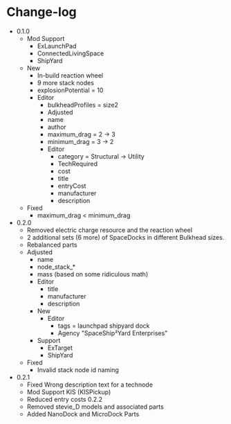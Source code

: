 # Change-log

* 0.1.0
  * Mod Support
    * ExLaunchPad
    * ConnectedLivingSpace
    * ShipYard
  * New
    * In-build reaction wheel
    * 9 more stack nodes
    * explosionPotential = 10
    * Editor
      * bulkheadProfiles = size2
      * Adjusted
      * name
      * author
      * maximum_drag = 2 -> 3
      * minimum_drag = 3 -> 2
      * Editor
         * category = Structural -> Utility
         * TechRequired
         * cost
         * title
         * entryCost
         * manufacturer
         * description
  * Fixed
    * maximum_drag < minimum_drag
* 0.2.0
   * Removed electric charge resource and the reaction wheel
   * 2 additional sets (6 more) of SpaceDocks in different Bulkhead sizes.
   * Rebalanced parts
   * Adjusted
      * name
      * node_stack_*
      * mass (based on some ridiculous math)
      * Editor
         * title
         * manufacturer
         * description
      * New
         * Editor
              * tags = launchpad shipyard dock
              * Agency "SpaceShip²Yard Enterprises"
      * Support
         * ExTarget
         * ShipYard
   * Fixed
      * Invalid stack node id naming
* 0.2.1
   * Fixed Wrong description text for a technode
   * Mod Support KIS (KISPickup)
   * Reduced entry costs
0.2.2
   * Removed stevie_D models and associated parts
   * Added NanoDock and MicroDock Parts
